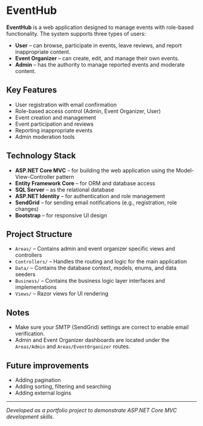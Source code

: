 # EventHub

**EventHub** is a web application designed to manage events with role-based functionality. The system supports three types of users:

- **User** – can browse, participate in events, leave reviews, and report inappropriate content.
- **Event Organizer** – can create, edit, and manage their own events.
- **Admin** – has the authority to manage reported events and moderate content.

## Key Features

- User registration with email confirmation
- Role-based access control (Admin, Event Organizer, User)
- Event creation and management
- Event participation and reviews
- Reporting inappropriate events
- Admin moderation tools

## Technology Stack

- **ASP.NET Core MVC** – for building the web application using the Model-View-Controller pattern
- **Entity Framework Core** – for ORM and database access
- **SQL Server** – as the relational database
- **ASP.NET Identity** – for authentication and role management
- **SendGrid** – for sending email notifications (e.g., registration, role changes)
- **Bootstrap** – for responsive UI design

## Project Structure

- `Areas/` – Contains admin and event organizer specific views and controllers
- `Controllers/` – Handles the routing and logic for the main application
- `Data/` – Contains the database context, models, enums, and data seeders
- `Business/` – Contains the business logic layer interfaces and implementations
- `Views/` – Razor views for UI rendering

## Notes

- Make sure your SMTP (SendGrid) settings are correct to enable email verification.
- Admin and Event Organizer dashboards are located under the `Areas/Admin` and `Areas/EventOrganizer` routes.

## Future improvements
- Adding pagination
- Adding sorting, filtering and searching
- Adding external logins

---

*Developed as a portfolio project to demonstrate ASP.NET Core MVC development skills.*

